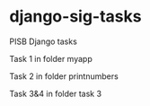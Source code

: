 # django-sig-tasks
PISB Django tasks

Task 1 in folder myapp

Task 2 in folder printnumbers

Task 3&4 in folder task 3
